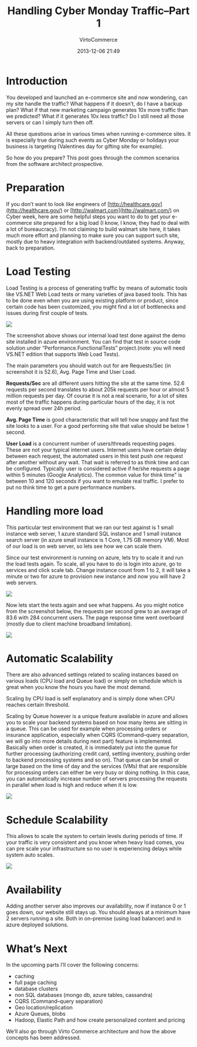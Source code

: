 ﻿---
author: VirtoCommerce
date: 2013-12-06 21:49
permalink: blogs/news/handling-cyber-monday-traffic-part-1
tags: [Architecture, Performance, Scalability]
title: "Handling Cyber Monday Traffic–Part 1"
published: Private
---
# Introduction

You developed and launched an e-commerce site and now wondering, can my site handle the traffic? What happens if it doesn’t, do I have a backup plan? What if that new marketing campaign generates 10x more traffic than we predicted? What if it generates 10x less traffic? Do I still need all those servers or can I simply turn then off.
<!--excerpt-->
All these questions arise in various times when running e-commerce sites. It is especially true during such events as Cyber Monday or holidays your business is targeting (Valentines day for gifting site for example).

So how do you prepare? This post goes through the common scenarios from the software architect prospective.

# Preparation

If you don’t want to look like engineers of [http://healthcare.gov](http://healthcare.gov/) or [http://walmart.com](http://walmart.com/) on Cyber week, here are some helpful steps you want to do to get your e-commerce site prepared for a big load (I know, I know, they had to deal with a lot of bureaucracy). I’m not claiming to build walmart site here, it takes much more effort and planning to make sure you can support such site, mostly due to heavy integration with backend/outdated systems. Anyway, back to preparation.

# Load Testing

Load Testing is a process of generating traffic by means of automatic tools like VS.NET Web Load tests or many varieties of java based tools. This has to be done even when you are using existing platform or product, since certain code has been customized, you might find a lot of bottlenecks and issues during first couple of tests.

![](assets/images/blog/tmpa71.png)

The screenshot above shows our internal load test done against the demo site installed in azure environment. You can find that test in source code solution under “Performance.FunctionalTests” project.(note: you will need VS.NET edition that supports Web Load Tests).

The main parameters you should watch out for are Requests/Sec (in screenshot it is 52.6), Avg. Page Time and User Load.

**Requests/Sec** are all different users hitting the site at the same time. 52.6 requests per second translates to about 205k requests per hour or almost 5 million requests per day. Of course it is not a real scenario, for a lot of sites most of the traffic happens during particular hours of the day, it is not evenly spread over 24h period.

**Avg. Page Time** is good characteristic that will tell how snappy and fast the site looks to a user. For a good performing site that value should be below 1 second.

**User Load** is a concurrent number of users/threads requesting pages. These are not your typical internet users. Internet users have certain delay between each request, the automated users in this test push one request after another without any wait. That wait is referred to as think time and can be configured. Typically user is considered active if he/she requests a page within 5 minutes (Google Analytics). The common value for think time" is between 10 and 120 seconds if you want to emulate real traffic. I prefer to put no think time to get a pure performance numbers.

# Handling more load

This particular test environment that we ran our test against is 1 small instance web server, 1 azure standard SQL instance and 1 small instance search server (in azure small instance is 1 Core, 1.75 GB memory VM). Most of our load is on web server, so lets see how we can scale them.

Since our test environment is running on azure, lets try to scale it and run the load tests again. To scale, all you have to do is login into azure, go to services and click scale tab. Change instance count from 1 to 2, it will take a minute or two for azure to provision new instance and now you will have 2 web servers.

![](assets/images/blog/tmp2cd2.png)

Now lets start the tests again and see what happens. As you might notice from the screenshot below, the requests per second grew to an average of 83.6 with 284 concurrent users. The page response time went overboard (mostly due to client machine broadband limitation).

![](assets/images/blog/tmp4fcc.png)

# Automatic Scalability

There are also advanced settings related to scaling instances based on various loads (CPU load and Queue load) or simply on schedule which is great when you know the hours you have the most demand.

Scaling by CPU load is self explanatory and is simply done when CPU reaches certain threshold.

Scaling by Queue however is a unique feature available in azure and allows you to scale your backend systems based on how many items are sitting in a queue. This can be used for example when processing orders or insurance application, especially when CQRS (Command–query separation, we will go into more details during next part) feature is implemented. Basically when order is created, it is immediately put into the queue for further processing (authorizing credit card, settling inventory, pushing order to backend processing systems and so on). That queue can be small or large based on the time of day and the services (VMs) that are responsible for processing orders can either be very busy or doing nothing. In this case, you can automatically increase number of servers processing the requests in parallel when load is high and reduce when it is low.

![](assets/images/blog/tmpce34.png)

# Schedule Scalability

This allows to scale the system to certain levels during periods of time. If your traffic is very consistent and you know when heavy load comes, you can pre scale your infrastructure so no user is experiencing delays while system auto scales.

![](assets/images/blog/tmpf043.png)

# Availability

Adding another server also improves our availability, now if instance 0 or 1 goes down, our website still stays up. You should always at a minimum have 2 servers running a site. Both in on-premise (using load balancer) and in azure deployed solutions.

# What’s Next

In the upcoming parts I’ll cover the following concerns:

* caching
* full page caching
* database clusters
* non SQL databases (mongo db, azure tables, cassandra)
* CQRS (Command–query separation)
* Geo location/replication
* Azure Queues, blobs
* Hadoop, Elastic Path and how create personalized content and pricing

We’ll also go through Virto Commerce architecture and how the above concepts has been addressed.